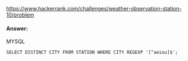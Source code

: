 https://www.hackerrank.com/challenges/weather-observation-station-10/problem

#### Answer:

MYSQL
```MYSQL
SELECT DISTINCT CITY FROM STATION WHERE CITY REGEXP '[^aeiou]$';
```

